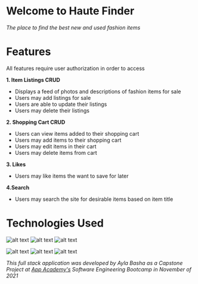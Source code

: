 # Welcome to Haute Finder

_The place to find the best new and used fashion items_

# Features

All features require user authorization in order to access

**1. Item Listings CRUD**
* Displays a feed of photos and descriptions of fashion items for sale
* Users may add listings for sale
* Users are able to update their listings
* Users may delete their listings

**2. Shopping Cart CRUD**
* Users can view items added to their shopping cart
* Users may add items to their shopping cart 
* Users may edit items in their cart
* Users may delete items from cart

**3. Likes**
* Users may like items the want to save for later

**4.Search**
* Users may search the site for desirable items based on item title  


# Technologies Used
![alt text](https://camo.githubusercontent.com/a194f5f466da233b84ca5728247f6bc3c338d2d7b80041784dd81e1a6dbc8afd/68747470733a2f2f696d672e736869656c64732e696f2f62616467652f2d507974686f6e2d3337373641423f7374796c653d666c61742d737175617265266c6f676f3d507974686f6e266c6f676f436f6c6f723d776869746526)
 ![alt text](https://camo.githubusercontent.com/4791603fce2a6866ee2fb00bca2b48ea26bc934fa054a2fe63da4ae3e8518c10/68747470733a2f2f696d672e736869656c64732e696f2f62616467652f2d52656163742d3631444146423f6c6f676f3d5265616374266c6f676f436f6c6f723d333333333333)
![alt text](https://camo.githubusercontent.com/37b03eda8464fa74e1a7343cbac75fc9d3803a68a3a0d5b6fad3162437dc59cb/68747470733a2f2f696d672e736869656c64732e696f2f62616467652f2d4a6176615363726970742d4637444631453f6c6f676f3d4a617661536372697074266c6f676f436f6c6f723d333333333333)

![alt text](https://camo.githubusercontent.com/5a611392726e9c4479fb9e8d838bc0cee31474cea29e4b3b3faf33e378803033/68747470733a2f2f696d672e736869656c64732e696f2f62616467652f2d506f737467726553514c2d3333363739313f6c6f676f3d506f737467726553514c266c6f676f436f6c6f723d7768697465)
![alt text](https://camo.githubusercontent.com/3b6655d2610a0c0ecfaaaea3b5947ddcf1689f3762a1a4c4f62069db730db015/68747470733a2f2f696d672e736869656c64732e696f2f62616467652f2d466c61736b2d3030303030303f7374796c653d666c61742d737175617265266c6f676f3d466c61736b266c6f676f436f6c6f723d7768697465)
![alt text](https://camo.githubusercontent.com/f70d9d9438b04e316fbba35c08d92860203762cec6212ef53ddd02d930014866/68747470733a2f2f696d672e736869656c64732e696f2f62616467652f2d435353332d3135373242363f6c6f676f3d43535333)

_This full stack application was developed by Ayla Basha as a Capstone Project at [App Academy's](https://github.com/appacademy) Software Engineering Bootcamp in November of 2021_
